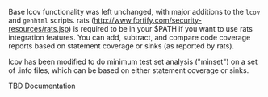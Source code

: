 Base lcov functionality was left unchanged, with major additions to the `lcov` and `genhtml` scripts. rats (http://www.fortify.com/security-resources/rats.jsp) is required to be in your $PATH if you want to use rats integration features. You can add, subtract, and compare code coverage reports based on statement coverage or sinks (as reported by rats).

lcov has been modified to do minimum test set analysis ("minset") on a set of .info files, which can be based on either statement coverage or sinks.

TBD Documentation